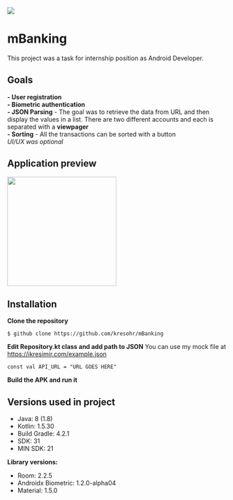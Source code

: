 <img src="https://i.imgur.com/3JwUoqb.png">

# mBanking


This project was a task for internship position as Android Developer.

## Goals
**- User registration**  
**- Biometric authentication**  
**- JSON Parsing** - The goal was to retrieve the data from URL and then display the values in a list. There are two different accounts and each is separated with a **viewpager**  
**- Sorting** - All the transactions can be sorted with a button  
*UI/UX was optional*

## Application preview
<img src="https://media4.giphy.com/media/OqMQusKQnKn91oNJKK/giphy.gif?cid=790b761195226f27fefe85539639a6e8f4ba8dcb083423f7&rid=giphy.gif" width="250">

## Installation

**Clone the repository**
```
$ github clone https://github.com/kresohr/mBanking
````

**Edit Repository.kt class and add path to JSON**
You can use my mock file at https://ikresimir.com/example.json
```
const val API_URL = "URL GOES HERE"
````

**Build the APK and run it**

## Versions used in project
- Java: 8 (1.8)  
- Kotlin: 1.5.30  
- Build Gradle: 4.2.1  
- SDK: 31
- MIN SDK: 21

**Library versions:**
- Room: 2.2.5  
- Androidx Biometric: 1.2.0-alpha04  
- Material: 1.5.0


